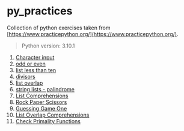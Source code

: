 # py_practices

Collection of python exercises taken from [https://www.practicepython.org/](https://www.practicepython.org/). 
> Python version: 3.10.1



1.  [Character input](https://github.com/zuxbrt/py_practices/blob/master/01.py)
2.  [odd or even](https://github.com/zuxbrt/py_practices/blob/master/02.py)
3.  [list less than ten](https://github.com/zuxbrt/py_practices/blob/master/03.py)
4.  [divisors](https://github.com/zuxbrt/py_practices/blob/master/04.py)
5.  [list overlap](https://github.com/zuxbrt/py_practices/blob/master/05.py)
6.  [string lists - palindrome](https://github.com/zuxbrt/py_practices/blob/master/06.py)
7.  [List Comprehensions](https://github.com/zuxbrt/py_practices/blob/master/07.py)
8.  [Rock Paper Scissors](https://github.com/zuxbrt/py_practices/blob/master/08.py)
9.  [Guessing Game One](https://github.com/zuxbrt/py_practices/blob/master/09.py)
10. [List Overlap Comprehensions](https://github.com/zuxbrt/py_practices/blob/master/10.py)
11. [Check Primality Functions](https://github.com/zuxbrt/py_practices/blob/master/11.py)